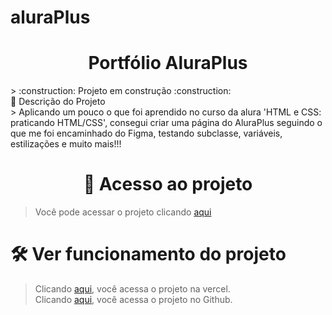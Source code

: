 # aluraPlus
<h1 align="center"> Portfólio AluraPlus </h1>
> :construction: Projeto em construção :construction:
<br>
🔨 Descrição do Projeto <br>
> Aplicando um pouco o que foi aprendido no curso da alura 'HTML e CSS: praticando HTML/CSS', consegui criar
uma página do AluraPlus seguindo o que me foi encaminhado do Figma, testando subclasse, variáveis,
estilizações e muito mais!!!

<br>
<h1 align="center">📁 Acesso ao projeto</h1>

> Você pode acessar o projeto clicando <a href="https://github.com/MHennrique/aluraPlus">aqui</a>

# 🛠️ Ver funcionamento do projeto

> Clicando <a href="https://alura-plus-dun-nu.vercel.app">aqui</a>, você acessa o projeto na vercel.<br>
> Clicando <a href="https://mhennrique.github.io/aluraPlus/">aqui</a>, você acessa o projeto no Github.<br>

